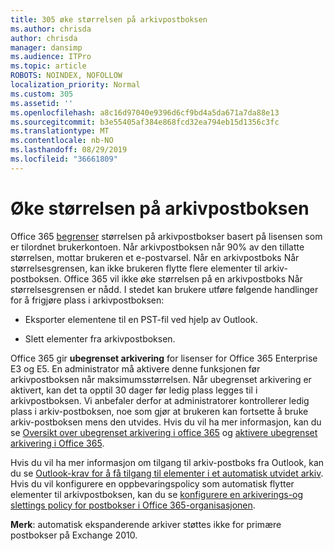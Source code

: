 ```yaml
---
title: 305 øke størrelsen på arkivpostboksen
ms.author: chrisda
author: chrisda
manager: dansimp
ms.audience: ITPro
ms.topic: article
ROBOTS: NOINDEX, NOFOLLOW
localization_priority: Normal
ms.custom: 305
ms.assetid: ''
ms.openlocfilehash: a8c16d97040e9396d6cf9bd4a5da671a7da88e13
ms.sourcegitcommit: b3e55405af384e868fcd32ea794eb15d1356c3fc
ms.translationtype: MT
ms.contentlocale: nb-NO
ms.lasthandoff: 08/29/2019
ms.locfileid: "36661809"
---
```

# <a name="increase-the-archive-mailbox-size"></a>Øke størrelsen på arkivpostboksen

Office 365 [begrenser](https://docs.microsoft.com/office365/servicedescriptions/exchange-online-service-description/exchange-online-limits#mailbox-storage-limits) størrelsen på arkivpostbokser basert på lisensen som er tilordnet brukerkontoen. Når arkivpostboksen når 90% av den tillatte størrelsen, mottar brukeren et e-postvarsel. Når en arkivpostboks Når størrelsesgrensen, kan ikke brukeren flytte flere elementer til arkiv-postboksen. Office 365 vil ikke øke størrelsen på en arkivpostboks Når størrelsesgrensen er nådd. I stedet kan brukere utføre følgende handlinger for å frigjøre plass i arkivpostboksen:

- Eksporter elementene til en PST-fil ved hjelp av Outlook.

- Slett elementer fra arkivpostboksen.

Office 365 gir **ubegrenset arkivering** for lisenser for Office 365 Enterprise E3 og E5. En administrator må aktivere denne funksjonen før arkivpostboksen når maksimumsstørrelsen. Når ubegrenset arkivering er aktivert, kan det ta opptil 30 dager før ledig plass legges til i arkivpostboksen. Vi anbefaler derfor at administratorer kontrollerer ledig plass i arkiv-postboksen, noe som gjør at brukeren kan fortsette å bruke arkiv-postboksen mens den utvides. Hvis du vil ha mer informasjon, kan du se [Oversikt over ubegrenset arkivering i office 365](https://docs.microsoft.com/office365/securitycompliance/unlimited-archiving) og [aktivere ubegrenset arkivering i Office 365](https://docs.microsoft.com/office365/securitycompliance/enable-unlimited-archiving).

Hvis du vil ha mer informasjon om tilgang til arkiv-postboks fra Outlook, kan du se [Outlook-krav for å få tilgang til elementer i et automatisk utvidet arkiv](https://docs.microsoft.com/office365/securitycompliance/unlimited-archiving#outlook-requirements-for-accessing-items-in-an-auto-expanded-archive). Hvis du vil konfigurere en oppbevaringspolicy som automatisk flytter elementer til arkivpostboksen, kan du se [konfigurere en arkiverings-og slettings policy for postbokser i Office 365-organisasjonen](https://docs.microsoft.com/office365/securitycompliance/set-up-an-archive-and-deletion-policy-for-mailboxes).

**Merk**: automatisk ekspanderende arkiver støttes ikke for primære postbokser på Exchange 2010.

